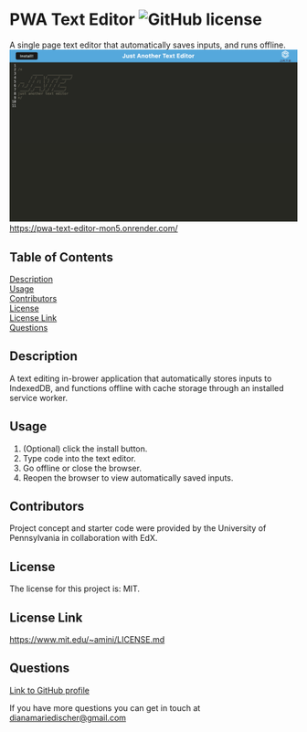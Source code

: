 # PWA Text Editor ![GitHub license](https://img.shields.io/badge/license-MIT-blue.svg)
A single page text editor that automatically saves inputs, and runs offline.
![pwa screenshot](<pwa screenshot.png>)
https://pwa-text-editor-mon5.onrender.com/

## Table of Contents
[Description](#description)<br>
[Usage](#usage)<br>
[Contributors](#contributors)<br>
[License](#license)<br>
[License Link](#license-link)<br>
[Questions](#questions)

## Description
A text editing in-brower application that automatically stores inputs to IndexedDB, and functions offline with cache storage through an installed service worker.

## Usage 
1. (Optional) click the install button.
2. Type code into the text editor.
3. Go offline or close the browser.
4. Reopen the browser to view automatically saved inputs.
    
## Contributors 
Project concept and starter code were provided by the University of Pennsylvania in collaboration with EdX.

## License
The license for this project is: MIT.

## License Link
https://www.mit.edu/~amini/LICENSE.md

## Questions
[Link to GitHub profile](github.com/dianamariedischer)

If you have more questions you can get in touch at dianamariedischer@gmail.com
